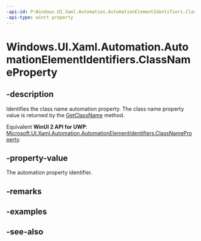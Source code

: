```yaml
---
-api-id: P:Windows.UI.Xaml.Automation.AutomationElementIdentifiers.ClassNameProperty
-api-type: winrt property
---
```


<!-- Property syntax
public Windows.UI.Xaml.Automation.AutomationProperty ClassNameProperty { get; }
-->

# Windows.UI.Xaml.Automation.AutomationElementIdentifiers.ClassNameProperty

## -description
Identifies the class name automation property. The class name property value is returned by the [GetClassName](../windows.ui.xaml.automation.peers/automationpeer_getclassname_614238974.md) method.

Equivalent **WinUI 2 API for UWP**: [Microsoft.UI.Xaml.Automation.AutomationElementIdentifiers.ClassNameProperty](/windows/winui/api/microsoft.ui.xaml.automation.automationelementidentifiers.classnameproperty).

## -property-value
The automation property identifier.

## -remarks

## -examples

## -see-also
